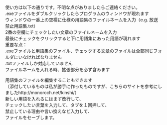 使い方は以下の通りです。不明な点がありましたらご連絡ください。  
.exeファイルをダブルクリックしたらプログラムのウィンドウが現れます  
ウィンドウの一番上の空欄に仕様の用語集のファイルネームを入力（e.g. 放送禁止用語集.txt）  
2番の空欄にチェックしたい文章のファイルネームを入力  
最後にチェックをクリックすると下に用語集にあった用語が現れます  
重要な点：  
.exeファイルと用語集のファイル、チェックする文章のファイルは全部同じフォルダにいなければなりません  
.txtファイルしか対応していません  
ファイルネームを入れる時、拡張部分を必ず含みます  

用語集のファイルを編集することもできます  
（添付しているものは私が勝手に作ったものですが、こちらのサイトを参考にしましたhttp://monoroch.net/kinshi/）   
新しい用語を入れるにはまず改行して、  
チェックしたい言葉を入力して、タブを１回押して、  
禁止している理由や言い換えなど入力して、  
ファイルをセーブします。
